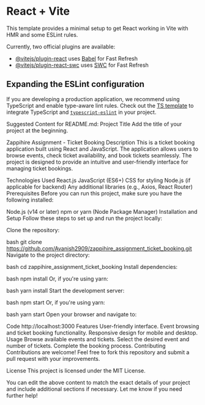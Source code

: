 # React + Vite

This template provides a minimal setup to get React working in Vite with HMR and some ESLint rules.

Currently, two official plugins are available:

- [@vitejs/plugin-react](https://github.com/vitejs/vite-plugin-react/blob/main/packages/plugin-react/README.md) uses [Babel](https://babeljs.io/) for Fast Refresh
- [@vitejs/plugin-react-swc](https://github.com/vitejs/vite-plugin-react-swc) uses [SWC](https://swc.rs/) for Fast Refresh

## Expanding the ESLint configuration

If you are developing a production application, we recommend using TypeScript and enable type-aware lint rules. Check out the [TS template](https://github.com/vitejs/vite/tree/main/packages/create-vite/template-react-ts) to integrate TypeScript and [`typescript-eslint`](https://typescript-eslint.io) in your project.


Suggested Content for README.md:
Project Title
Add the title of your project at the beginning.


Zappihire Assignment - Ticket Booking
Description
This is a ticket booking application built using React and JavaScript. The application allows users to browse events, check ticket availability, and book tickets seamlessly. The project is designed to provide an intuitive and user-friendly interface for managing ticket bookings.

Technologies Used
React.js
JavaScript (ES6+)
CSS for styling
Node.js (if applicable for backend)
Any additional libraries (e.g., Axios, React Router)
Prerequisites
Before you can run this project, make sure you have the following installed:

Node.js (v14 or later)
npm or yarn (Node Package Manager)
Installation and Setup
Follow these steps to set up and run the project locally:

Clone the repository:

bash
git clone https://github.com/Avanish2909/zappihire_assignment_ticket_booking.git
Navigate to the project directory:

bash
cd zappihire_assignment_ticket_booking
Install dependencies:

bash
npm install
Or, if you're using yarn:

bash
yarn install
Start the development server:

bash
npm start
Or, if you're using yarn:

bash
yarn start
Open your browser and navigate to:

Code
http://localhost:3000
Features
User-friendly interface.
Event browsing and ticket booking functionality.
Responsive design for mobile and desktop.
Usage
Browse available events and tickets.
Select the desired event and number of tickets.
Complete the booking process.
Contributing
Contributions are welcome! Feel free to fork this repository and submit a pull request with your improvements.

License
This project is licensed under the MIT License.

You can edit the above content to match the exact details of your project and include additional sections if necessary. Let me know if you need further help!

